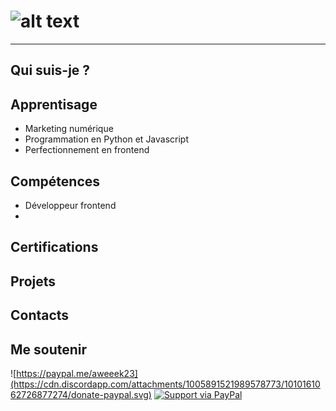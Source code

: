 # ![alt text](https://media.discordapp.net/attachments/1005891521989578773/1009851971274031104/banniere.png)

---

## Qui suis-je ?

## Apprentisage

* Marketing numérique
* Programmation en Python et Javascript
* Perfectionnement en frontend

## Compétences

* Développeur frontend
* 

## Certifications

## Projets

## Contacts

## Me soutenir
![https://paypal.me/aweeek23](https://cdn.discordapp.com/attachments/1005891521989578773/1010161062726877274/donate-paypal.svg)
[![Support via PayPal](https://cdn.rawgit.com/twolfson/paypal-github-button/1.0.0/dist/button.svg)](https://www.paypal.me/aweek23/)

